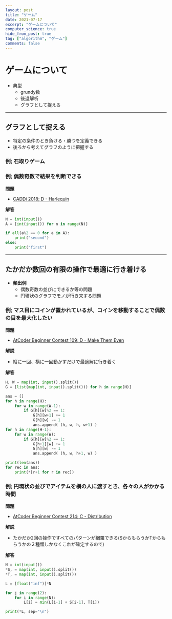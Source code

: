 ```yaml
---
layout: post
title: "ゲーム"
date: 2021-07-17
excerpt: "ゲームについて"
computer_science: true
hide_from_post: true
tag: ["algorithm", "ゲーム"]
comments: false
---
```


# ゲームについて
 - 典型
   - grundy数
   - 後退解析
   - グラフとして捉える

---

## グラフとして捉える
 - 特定の条件のとき負ける・勝つを定義できる
 - 後ろから考えてグラフのように把握する

### 例; 石取りゲーム

### 例; 偶数奇数で結果を判断できる

**問題**  
 - [CADDi 2018; D - Harlequin](https://atcoder.jp/contests/caddi2018/tasks/caddi2018_b)

**解答**  

```python
N = int(input())
A = [int(input()) for n in range(N)]

if all(a%2 == 0 for a in A):
    print("second")
else:
    print("first")
```

---

## たかだか数回の有限の操作で最適に行き着ける
 - **頻出例**
   - 偶数奇数の並びにできるか等の問題
   - 円環状のグラフでモノが行き来する問題

### 例; マス目にコインが置かれているが、コインを移動することで偶数の目を最大化したい

**問題**  
 - [AtCoder Beginner Contest 109; D - Make Them Even](https://atcoder.jp/contests/abc109/tasks/abc109_d)

**解説**  
 - 縦に一回、横に一回動かすだけで最適解に行き着く

**解答**  

```python
H, W = map(int, input().split())
G = [list(map(int, input().split())) for h in range(H)]

ans = []
for h in range(H):
    for w in range(W-1):
        if G[h][w]%2 == 1:
            G[h][w+1] += 1
            G[h][w] -= 1
            ans.append( (h, w, h, w+1) )
for h in range(H-1):
    for w in range(W):
        if G[h][w]%2 == 1:
            G[h+1][w] += 1
            G[h][w] -= 1
            ans.append( (h, w, h+1, w) )

print(len(ans))
for rec in ans:
    print(*[r+1 for r in rec])
```

### 例; 円環状の並びでアイテムを横の人に渡すとき、各々の人がかかる時間

**問題**  
 - [AtCoder Beginner Contest 214; C - Distribution](https://atcoder.jp/contests/abc214/tasks/abc214_c)

**解説**  
 - たかだか2回の操作ですべてのパターンが網羅できる(SからもらうかTからもらうかの２種類しかなくこれが確定するので)

**解答**  

```python
N = int(input())
*S, = map(int, input().split())
*T, = map(int, input().split())

L = [float("inf")]*N

for j in range(2):
    for i in range(N):
        L[i] = min(L[i-1] + S[i-1], T[i])

print(*L, sep="\n")
```
